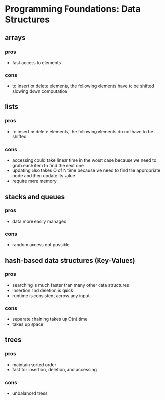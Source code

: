 # Programming Foundations: Data Structures

## arrays
### pros
- fast access to elements
### cons
- to insert or delete elements, the following elements have to be shifted slowing down computation

## lists
### pros
- to insert or delete elements, the following elements do not have to be shifted
### cons
- accessing could take linear time in the worst case because we need to grab each item to find the next one
- updating also takes O of N time because we need to find the appropriate node and then update its value
- require more memory

## stacks and queues
### pros
- data more easily managed
### cons
- random access not possible

## hash-based data structures (Key-Values)
### pros
- searching is much faster than many other data structures
- insertion and deletion is quick
- runtime is consistent across any input
### cons
- separate chaining takes up O(n) time
- takes up space

## trees
### pros
- maintain sorted order
- fast for insertion, deletion, and accessing
### cons
- unbalanced tress 